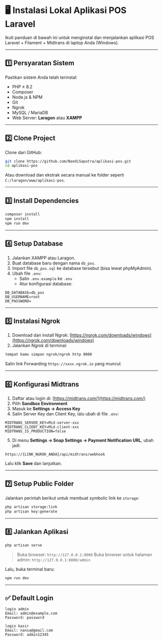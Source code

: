 # 🖥️ Instalasi Lokal Aplikasi POS Laravel

Ikuti panduan di bawah ini untuk menginstal dan menjalankan aplikasi POS Laravel + Filament + Midtrans di laptop Anda (Windows).

---

## 1️⃣ Persyaratan Sistem

Pastikan sistem Anda telah terinstal:

-   PHP ≥ 8.2
-   Composer
-   Node.js & NPM
-   Git
-   Ngrok
-   MySQL / MariaDB
-   Web Server: **Laragon** atau **XAMPP**

---

## 2️⃣ Clone Project

Clone dari GitHub:

```bash
git clone https://github.com/NandiSaputra/aplikasi-pos.git
cd aplikasi-pos
```

Atau download dan ekstrak secara manual ke folder seperti `C:/laragon/www/aplikasi-pos`.

---

## 3️⃣ Install Dependencies

```bash
composer install
npm install
npm run dev
```

---

## 4️⃣ Setup Database

1. Jalankan XAMPP atau Laragon.
2. Buat database baru dengan nama `db_pos`.
3. Import file `db_pos.sql` ke database tersebut (bisa lewat phpMyAdmin).
4. Ubah file `.env`:
    - Salin `.env.example` ke `.env`
    - Atur konfigurasi database:

```env
DB_DATABASE=db_pos
DB_USERNAME=root
DB_PASSWORD=
```

---

## 5️⃣ Instalasi Ngrok

1. Download dan install Ngrok: [https://ngrok.com/downloads/windows](https://ngrok.com/downloads/windows)
2. Jalankan Ngrok di terminal:

```bash
tempat kamu simpan ngrok/ngrok http 8000
```

Salin link Forwarding `https://xxxx.ngrok.io` yang muncul.

---

## 6️⃣ Konfigurasi Midtrans

1. Daftar atau login di: [https://midtrans.com/](https://midtrans.com/)
2. Pilih **Sandbox Environment**
3. Masuk ke **Settings → Access Key**
4. Salin Server Key dan Client Key, lalu ubah di file `.env`:

```env
MIDTRANS_SERVER_KEY=Mid-server-xxx
MIDTRANS_CLIENT_KEY=Mid-client-xxx
MIDTRANS_IS_PRODUCTION=false
```

5. Di menu **Settings → Snap Settings → Payment Notification URL**, ubah jadi:

```
https://{LINK_NGROK_ANDA}/api/midtrans/webhook
```

Lalu klik **Save** dan lanjutkan.

---

## 7️⃣ Setup Public Folder

Jalankan perintah berikut untuk membuat symbolic link ke `storage`:

```bash
php artisan storage:link
php artisan key:generate
```

---

## 8️⃣ Jalankan Aplikasi

```bash
php artisan serve
```

> Buka browser: `http://127.0.0.1:8000`
> Buka browser untuk halaman admin: `http://127.0.0.1:8000/admin`

Lalu, buka terminal baru:

```bash
npm run dev
```

---

## ✅ Default Login

```
login admin
Email: admin@example.com
Password: password

login kasir
Email: nansa@gmail.com
Password: admin12345
```
